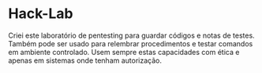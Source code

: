 # Hack-Lab
Criei este laboratório de pentesting para guardar códigos e notas de testes. Também pode ser usado para relembrar procedimentos e testar comandos em ambiente controlado. Usem sempre estas capacidades com ética e apenas em sistemas onde tenham autorização.
